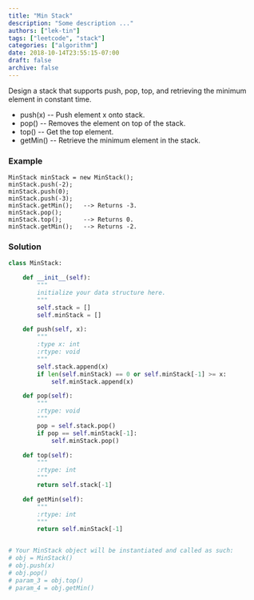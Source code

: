 ```yaml
---
title: "Min Stack"
description: "Some description ..."
authors: ["lek-tin"]
tags: ["leetcode", "stack"]
categories: ["algorithm"]
date: 2018-10-14T23:55:15-07:00
draft: false
archive: false
---
```

Design a stack that supports push, pop, top, and retrieving the minimum element in constant time.
- push(x) -- Push element x onto stack.
- pop() -- Removes the element on top of the stack.
- top() -- Get the top element.
- getMin() -- Retrieve the minimum element in the stack.
### Example
```
MinStack minStack = new MinStack();
minStack.push(-2);
minStack.push(0);
minStack.push(-3);
minStack.getMin();   --> Returns -3.
minStack.pop();
minStack.top();      --> Returns 0.
minStack.getMin();   --> Returns -2.
```
### Solution
```python
class MinStack:

    def __init__(self):
        """
        initialize your data structure here.
        """
        self.stack = []
        self.minStack = []

    def push(self, x):
        """
        :type x: int
        :rtype: void
        """
        self.stack.append(x)
        if len(self.minStack) == 0 or self.minStack[-1] >= x:
            self.minStack.append(x)

    def pop(self):
        """
        :rtype: void
        """
        pop = self.stack.pop()
        if pop == self.minStack[-1]:
            self.minStack.pop()

    def top(self):
        """
        :rtype: int
        """
        return self.stack[-1]

    def getMin(self):
        """
        :rtype: int
        """
        return self.minStack[-1]


# Your MinStack object will be instantiated and called as such:
# obj = MinStack()
# obj.push(x)
# obj.pop()
# param_3 = obj.top()
# param_4 = obj.getMin()
```